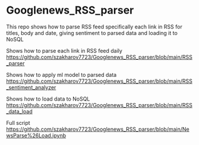 # Googlenews_RSS_parser

This repo shows how to parse RSS feed specifically each link in RSS for titles, body and date, giving sentiment to parsed data and loading it to NoSQL

Shows how to parse each link in RSS feed  daily https://github.com/szakharov7723/Googlenews_RSS_parser/blob/main/RSS_parser

Shows how to apply ml model to parsed data https://github.com/szakharov7723/Googlenews_RSS_parser/blob/main/RSS_sentiment_analyzer

Shows how to load data to NoSQL https://github.com/szakharov7723/Googlenews_RSS_parser/blob/main/RSS_data_load

Full script https://github.com/szakharov7723/Googlenews_RSS_parser/blob/main/NewsParse%26Load.ipynb

